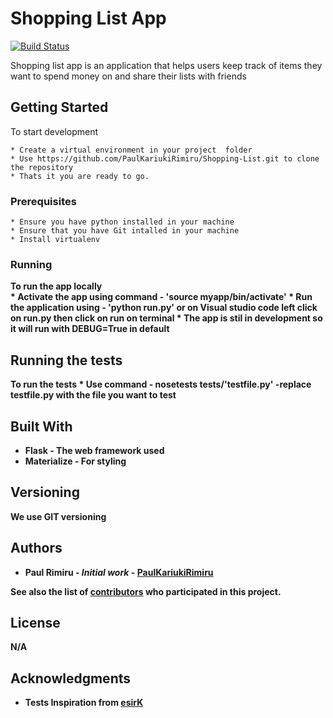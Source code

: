# Shopping List App

[![Build Status](https://travis-ci.org/PaulKariukiRimiru/Shopping-List.svg?branch=master)](https://travis-ci.org/PaulKariukiRimiru/Shopping-List)

Shopping list app is an application that helps users keep track of items they want to spend money on and share their lists with friends

## Getting Started

To start development
    
    * Create a virtual environment in your project  folder
    * Use https://github.com/PaulKariukiRimiru/Shopping-List.git to clone the repository
    * Thats it you are ready to go.

### Prerequisites
    * Ensure you have python installed in your machine
    * Ensure that you have Git intalled in your machine
    * Install virtualenv

### Running

<b>To run the app locally<b><br>
    * Activate the app using command - 'source myapp/bin/activate'
    * Run the application using - 'python run.py'
        or on Visual studio code left click on run.py then click on run on terminal
    * The app is stil in development so it will run with DEBUG=True in default

## Running the tests

To run the tests
    * Use command - nosetests tests/'testfile.py'
        -replace testfile.py with the file you want to test

## Built With

* Flask - The web framework used
* Materialize - For styling

## Versioning

We use GIT versioning

## Authors

* **Paul Rimiru** - *Initial work* - [PaulKariukiRimiru](https://github.com/PaulKariukiRimiru)

See also the list of [contributors](https://github.com/your/project/contributors) who participated in this project.

## License

N/A

## Acknowledgments

* Tests Inspiration from [esirK](https://github.com/esirK)
